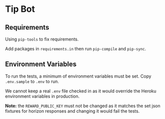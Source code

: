# Tip Bot

## Requirements

Using `pip-tools` to fix requirements.

Add packages in `requirements.in` then run `pip-compile` and `pip-sync`.

## Environment Variables

To run the tests, a minimum of environment variables must be set. Copy `.env.sample` to `.env` to run.

We cannot keep a real `.env` file checked in as it would override the Heroku environment variables in production.

**Note:** the `REWARD_PUBLIC_KEY` must not be changed as it matches the set json fixtures for horizon responses and changing it would fail the tests.

